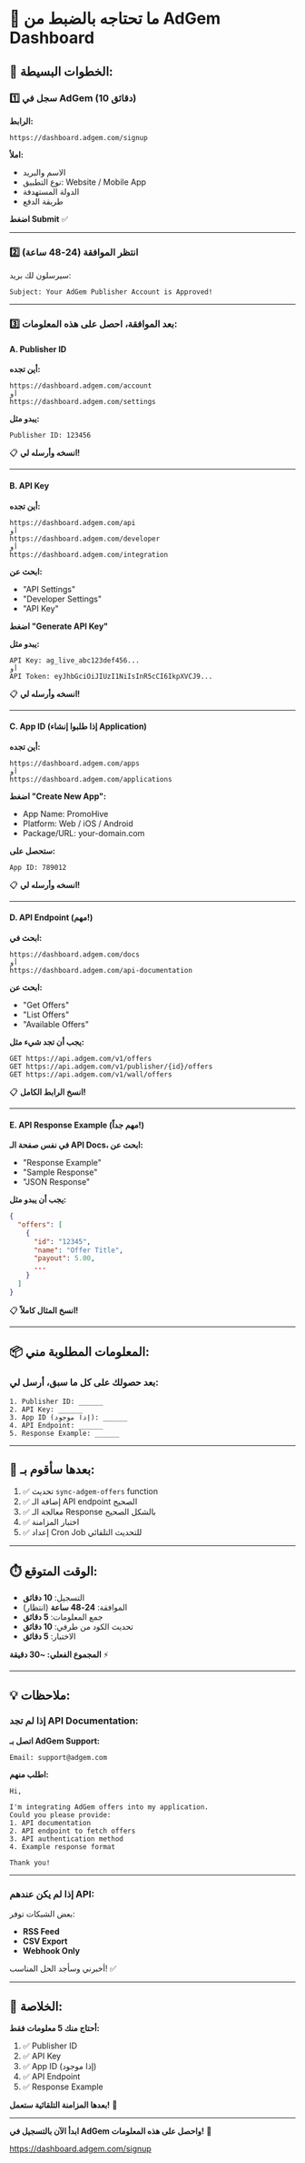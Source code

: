 # 📝 ما تحتاجه بالضبط من AdGem Dashboard

## 🎯 الخطوات البسيطة:

### 1️⃣ سجل في AdGem (10 دقائق)

**الرابط:**
```
https://dashboard.adgem.com/signup
```

**املأ:**
- الاسم والبريد
- نوع التطبيق: Website / Mobile App
- الدولة المستهدفة
- طريقة الدفع

**اضغط Submit** ✅

---

### 2️⃣ انتظر الموافقة (24-48 ساعة)

سيرسلون لك بريد:
```
Subject: Your AdGem Publisher Account is Approved!
```

---

### 3️⃣ بعد الموافقة، احصل على هذه المعلومات:

#### A. Publisher ID

**أين تجده:**
```
https://dashboard.adgem.com/account
أو
https://dashboard.adgem.com/settings
```

**يبدو مثل:**
```
Publisher ID: 123456
```

📋 **انسخه وأرسله لي!**

---

#### B. API Key

**أين تجده:**
```
https://dashboard.adgem.com/api
أو
https://dashboard.adgem.com/developer
أو
https://dashboard.adgem.com/integration
```

**ابحث عن:**
- "API Settings"
- "Developer Settings"
- "API Key"

**اضغط "Generate API Key"**

**يبدو مثل:**
```
API Key: ag_live_abc123def456...
أو
API Token: eyJhbGciOiJIUzI1NiIsInR5cCI6IkpXVCJ9...
```

📋 **انسخه وأرسله لي!**

---

#### C. App ID (إذا طلبوا إنشاء Application)

**أين تجده:**
```
https://dashboard.adgem.com/apps
أو
https://dashboard.adgem.com/applications
```

**اضغط "Create New App":**
- App Name: PromoHive
- Platform: Web / iOS / Android
- Package/URL: your-domain.com

**ستحصل على:**
```
App ID: 789012
```

📋 **انسخه وأرسله لي!**

---

#### D. API Endpoint (مهم!)

**ابحث في:**
```
https://dashboard.adgem.com/docs
أو
https://dashboard.adgem.com/api-documentation
```

**ابحث عن:**
- "Get Offers"
- "List Offers"
- "Available Offers"

**يجب أن تجد شيء مثل:**
```
GET https://api.adgem.com/v1/offers
GET https://api.adgem.com/v1/publisher/{id}/offers
GET https://api.adgem.com/v1/wall/offers
```

📋 **انسخ الرابط الكامل!**

---

#### E. API Response Example (مهم جداً!)

**في نفس صفحة الـ API Docs، ابحث عن:**
- "Response Example"
- "Sample Response"
- "JSON Response"

**يجب أن يبدو مثل:**
```json
{
  "offers": [
    {
      "id": "12345",
      "name": "Offer Title",
      "payout": 5.00,
      ...
    }
  ]
}
```

📋 **انسخ المثال كاملاً!**

---

## 📦 المعلومات المطلوبة مني:

### بعد حصولك على كل ما سبق، أرسل لي:

```
1. Publisher ID: ______
2. API Key: ______
3. App ID (إذا موجود): ______
4. API Endpoint: ______
5. Response Example: ______
```

---

## 🚀 بعدها سأقوم بـ:

1. ✅ تحديث `sync-adgem-offers` function
2. ✅ إضافة الـ API endpoint الصحيح
3. ✅ معالجة الـ Response بالشكل الصحيح
4. ✅ اختبار المزامنة
5. ✅ إعداد Cron Job للتحديث التلقائي

---

## ⏱️ الوقت المتوقع:

- التسجيل: **10 دقائق**
- الموافقة: **24-48 ساعة** (انتظار)
- جمع المعلومات: **5 دقائق**
- تحديث الكود من طرفي: **10 دقائق**
- الاختبار: **5 دقائق**

**المجموع الفعلي: ~30 دقيقة** ⚡

---

## 💡 ملاحظات:

### إذا لم تجد API Documentation:

**اتصل بـ AdGem Support:**
```
Email: support@adgem.com
```

**اطلب منهم:**
```
Hi,

I'm integrating AdGem offers into my application.
Could you please provide:
1. API documentation
2. API endpoint to fetch offers
3. API authentication method
4. Example response format

Thank you!
```

---

### إذا لم يكن عندهم API:

بعض الشبكات توفر:
- **RSS Feed**
- **CSV Export**
- **Webhook Only**

أخبرني وسأجد الحل المناسب! ✅

---

## 🎯 الخلاصة:

**أحتاج منك 5 معلومات فقط:**

1. ✅ Publisher ID
2. ✅ API Key
3. ✅ App ID (إذا موجود)
4. ✅ API Endpoint
5. ✅ Response Example

**بعدها المزامنة التلقائية ستعمل!** 🎉

---

**ابدأ الآن بالتسجيل في AdGem واحصل على هذه المعلومات!** 🚀

https://dashboard.adgem.com/signup
